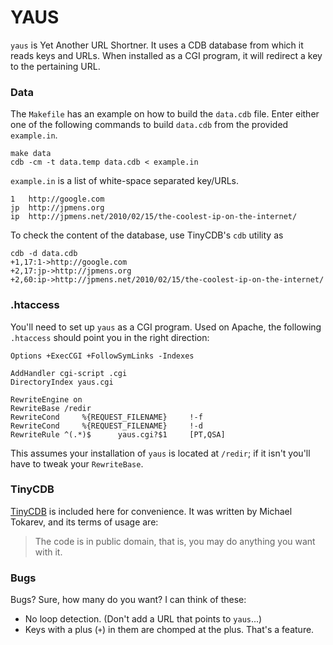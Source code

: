 # YAUS

`yaus` is Yet Another URL Shortner. It uses a CDB database from which it
reads keys and URLs. When installed as a CGI program, it will redirect
a key to the pertaining URL.

### Data

The `Makefile` has an example on how to build the `data.cdb` file. Enter
either one of the following commands to build `data.cdb` from the
provided `example.in`.

	make data
	cdb -cm -t data.temp data.cdb < example.in

`example.in` is a list of white-space separated key/URLs.

	1	http://google.com
	jp	http://jpmens.org
	ip	http://jpmens.net/2010/02/15/the-coolest-ip-on-the-internet/

To check the content of the database, use TinyCDB's `cdb`  utility as

	cdb -d data.cdb 
	+1,17:1->http://google.com
	+2,17:jp->http://jpmens.org
	+2,60:ip->http://jpmens.net/2010/02/15/the-coolest-ip-on-the-internet/

### .htaccess

You'll need to set up `yaus` as a CGI program. Used on Apache, the following
`.htaccess` should point you in the right direction:

	Options +ExecCGI +FollowSymLinks -Indexes

	AddHandler cgi-script .cgi
	DirectoryIndex yaus.cgi

	RewriteEngine on
	RewriteBase /redir
	RewriteCond     %{REQUEST_FILENAME}     !-f
	RewriteCond     %{REQUEST_FILENAME}     !-d
	RewriteRule ^(.*)$      yaus.cgi?$1     [PT,QSA]

This assumes your installation of `yaus` is located at `/redir`; if it isn't
you'll have to tweak your `RewriteBase`.

### TinyCDB

[TinyCDB](http://www.corpit.ru/mjt/tinycdb.html) is included here for convenience.
It was written by Michael Tokarev, and its terms of usage are:

> The code is in public domain, that is, you may do anything you want with it.

### Bugs

Bugs? Sure, how many do you want? I can think of these:

* No loop detection. (Don't add a URL that points to `yaus`...)
* Keys with a plus (`+`) in them are chomped at the plus. That's a feature.
